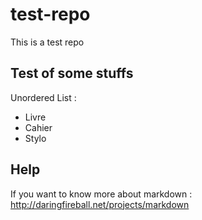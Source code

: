 # test-repo
This is a test repo

## Test of some stuffs
Unordered List :
* Livre
* Cahier
* Stylo

## Help
If you want to know more about markdown : http://daringfireball.net/projects/markdown
